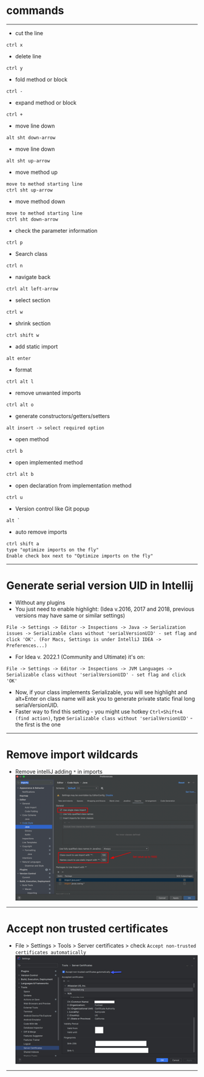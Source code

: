 # commands
------
* cut the line
```
ctrl x
```
* delete line
```
ctrl y
```
* fold method or block
```
ctrl -
```
* expand method or block
```
ctrl +
```
* move line down
```
alt sht down-arrow
```
* move line down
```
alt sht up-arrow
```
* move method up
```
move to method starting line
ctrl sht up-arrow
```
* move method down
```
move to method starting line
ctrl sht down-arrow
```
* check the parameter information
```
ctrl p
```
* Search class
```
ctrl n
```
* navigate back
```
ctrl alt left-arrow
```
* select section
```
ctrl w
```
* shrink section
```
ctrl shift w
```
* add static import
```
alt enter
```
* format
```
ctrl alt l
```
* remove unwanted imports
```
ctrl alt o
```
* generate constructors/getters/setters
```
alt insert -> select required option
```
* open method
```
ctrl b
```
* open implemented method
```
ctrl alt b
```
* open declaration from implementation method
```
ctrl u
```
* Version control like Git popup
```
alt `
```
* auto remove imports
```
ctrl shift a
type "optimize imports on the fly"
Enable check box next to "Optimize imports on the fly"
```
------
# Generate serial version UID in Intellij
* Without any plugins
* You just need to enable highlight: (Idea v.2016, 2017 and 2018, previous versions may have same or similar settings)
```
File -> Settings -> Editor -> Inspections -> Java -> Serialization issues -> Serializable class without 'serialVersionUID' - set flag and click 'OK'. (For Macs, Settings is under IntelliJ IDEA -> Preferences...)
```
* For Idea v. 2022.1 (Community and Ultimate) it's on:
```
File -> Settings -> Editor -> Inspections -> JVM Languages -> Serializable class without 'serialVersionUID' - set flag and click 'OK'
```
* Now, if your class implements Serializable, you will see highlight and alt+Enter on class name will ask you to generate private static final long serialVersionUID.
* Faster way to find this setting - you might use hotkey `Ctrl+Shift+A (find action)`, type `Serializable class without 'serialVersionUID'` - the first is the one
------
# Remove import wildcards
* Remove intelliJ adding `*` in imports
![picture](img/intellij-wildcard-imports.png)
------
# Accept non trusted certificates
* File > Settings > Tools > Server certificates > check `Accept non-trusted certificates automatically`
![picture](img/accept-non-trusted-certificates.jpg)
------

